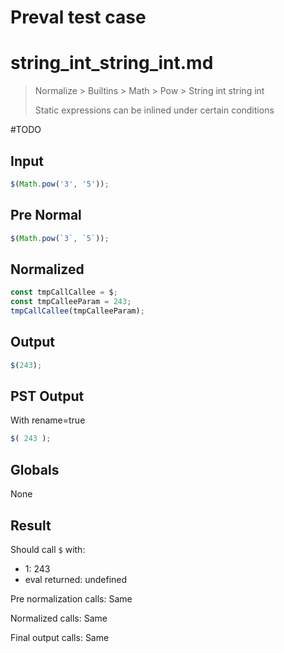 # Preval test case

# string_int_string_int.md

> Normalize > Builtins > Math > Pow > String int string int
>
> Static expressions can be inlined under certain conditions

#TODO

## Input

`````js filename=intro
$(Math.pow('3', '5'));
`````

## Pre Normal


`````js filename=intro
$(Math.pow(`3`, `5`));
`````

## Normalized


`````js filename=intro
const tmpCallCallee = $;
const tmpCalleeParam = 243;
tmpCallCallee(tmpCalleeParam);
`````

## Output


`````js filename=intro
$(243);
`````

## PST Output

With rename=true

`````js filename=intro
$( 243 );
`````

## Globals

None

## Result

Should call `$` with:
 - 1: 243
 - eval returned: undefined

Pre normalization calls: Same

Normalized calls: Same

Final output calls: Same
